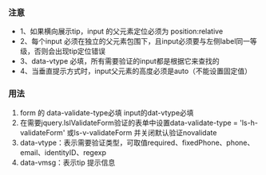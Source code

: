 ### 注意
* 1、如果横向展示tip，input 的父元素定位必须为 position:relative
* 2、每个input 必须在独立的父元素包围下，且input必须要与左侧label同一等级，否则会出现tip定位错误
* 3、data-vtype 必填，所有需要验证的input都是根据它来查找的
* 4、当垂直提示方式时，input父元素的高度必须是auto（不能设置固定值）

### 用法
1. form 的 data-validate-type必填  input的dat-vtype必填
2. 在需要jquery.lslValidateForm验证的表单中设置data-validate-type = 'ls-h-validateForm' 或ls-v-validateForm 并关闭默认验证novalidate
3. data-vtype：表示需要验证类型，可取值required、fixedPhone、phone、email、identityID、regexp
4. data-vmsg：表示tip 提示信息

